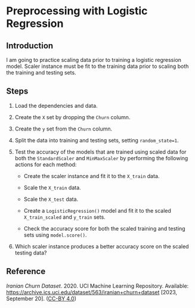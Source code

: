 # Preprocessing with Logistic Regression

## Introduction

I am going to practice scaling data prior to training a logistic regression model. Scaler instance must be fit to the training data prior to scaling both the training and testing sets.

## Steps

1. Load the dependencies and data.

2. Create the `X` set by dropping the `Churn` column.

3. Create the `y` set from the `Churn` column.

4. Split the data into training and testing sets, setting `random_state=1`.

5. Test the accuracy of the models that are trained using scaled data for both the `StandardScaler` and `MinMaxScaler` by performing the following actions for each method:

    * Create the scaler instance and fit it to the `X_train` data.

    * Scale the `X_train` data.

    * Scale the `X_test` data.

    * Create a `LogisticRegression()` model and fit it to the scaled `X_train_scaled` and `y_train` sets.

    * Check the accuracy score for both the scaled training and testing sets using `model.score()`.

6. Which scaler instance produces a better accuracy score on the scaled testing data?

## Reference

*Iranian Churn Dataset*. 2020. UCI Machine Learning Repository. Available: https://archive.ics.uci.edu/dataset/563/iranian+churn+dataset [2023, September 20]. ([CC-BY 4.0](https://creativecommons.org/licenses/by/4.0/legalcode))
